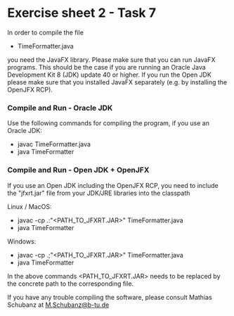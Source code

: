 # Exercise sheet 2 - Task 7  #

In order to compile the file 

* TimeFormatter.java
 
you need the JavaFX library. Please make sure that you can run JavaFX programs. This should be the case if you are running an Oracle Java Development Kit 8 (JDK) update 40 or higher. If you run the Open JDK please make sure that you installed JavaFX separately (e.g. by installing the OpenJFX RCP). 

### Compile and Run - Oracle JDK ####

Use the following commands for compiling the program, if you use an Oracle JDK:

* javac TimeFormatter.java
* java TimeFormatter

### Compile and Run - Open JDK + OpenJFX ####

If you use an Open JDK including the OpenJFX RCP, you need to include the "jfxrt.jar" file from your JDK/JRE libraries into the classpath 

Linux / MacOS:
* javac -cp .:"\<PATH_TO_JFXRT.JAR\>" TimeFormatter.java
* java TimeFormatter

Windows:  
* javac -cp .;"\<PATH_TO_JFXRT.JAR\>" TimeFormatter.java
* java TimeFormatter

In the above commands \<PATH_TO_JFXRT.JAR\> needs to be replaced by the concrete path to the corresponding file.

If you have any trouble compiling the software, please consult Mathias Schubanz at [M.Schubanz@b-tu.de](mailto:M.Schubanz@b-tu.de)